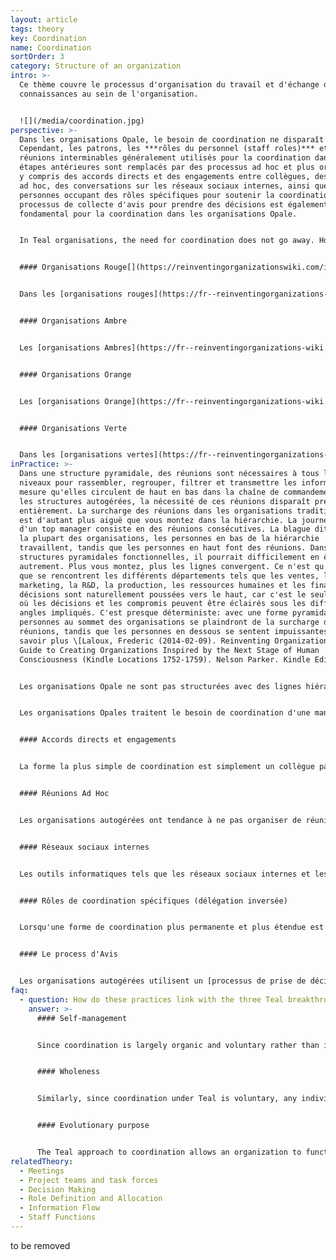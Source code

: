 ```yaml
---
layout: article
tags: theory
key: Coordination
name: Coordination
sortOrder: 3
category: Structure of an organization
intro: >-
  Ce thème couvre le processus d'organisation du travail et d'échange de
  connaissances au sein de l'organisation.


  ![](/media/coordination.jpg)
perspective: >-
  Dans les organisations Opale, le besoin de coordination ne disparaît pas.
  Cependant, les patrons, les ***rôles du personnel (staff roles)*** et les
  réunions interminables généralement utilisés pour la coordination dans les
  étapes antérieures sont remplacés par des processus ad hoc et plus organiques,
  y compris des accords directs et des engagements entre collègues, des réunions
  ad hoc, des conversations sur les réseaux sociaux internes, ainsi que des
  personnes occupant des rôles spécifiques pour soutenir la coordination. Le
  processus de collecte d'avis pour prendre des décisions est également
  fondamental pour la coordination dans les organisations Opale.


  In Teal organisations, the need for coordination does not go away. However, the bosses, staff roles and endless meetings typically used to accomplish such coordination in earlier stages are replaced by more ad hoc and organic processes, including direct agreements and commitments between colleagues, ad hoc meetings, conversations on internal social networks, as well as people holding specific roles to support coordination. The advice process for making decisions is also fundamental to coordination in Teal.


  #### Organisations Rouge[](https://reinventingorganizationswiki.com/index.php?title=Coordination&action=edit&section=2 "\<span>\<span>\</span>\<span>\<span>Red\</span>\</span>\</span> Organizations")


  Dans les [organisations rouges](https://fr--reinventingorganizations-wiki.netlify.app/theory/red-organizations/), la **coordination est réalisée ad hoc** et est intrinsèquement fusionnée avec le pouvoir : la coordination est généralement limitée à la capacité du patron à la faire respecter.


  #### Organisations Ambre


  Les [organisations Ambres](https://fr--reinventingorganizations-wiki.netlify.app/theory/amber-paradigm-and-organizations/)  s'efforcent de maintenir l'ordre et la prévisibilité. La coordination passe principalement par des processus formalisés auxquels tout le monde adhère. La nature statique des organisations Ambre signifie qu'il y a peu de besoin perçu de coordonner les actions au-delà des processus déjà établis


  #### Organisations Orange


  Les [organisations Orange](https://fr--reinventingorganizations-wiki.netlify.app/theory/orange-paradigm-and-organizations/) s'appuient sur l'innovation et l'optimisation continue pour être compétitives. Cela signifie un besoin accru de coordination entre les unités. Les principaux moyens de coordination sont les réunions, une structure décisionnelle hiérarchique et la création de rôles pour les collaborateurs. Les réunions, en particulier, tentent de puiser dans l'intelligence du groupe. Il y a des réunions d'équipe régulières, fixes - souvent hebdomadaires - à tous les niveaux de l'organisation ainsi que de nombreuses réunions de projet et transversales sur des initiatives spécifiques.


  #### Organisations Verte


  Dans les [organisations vertes](https://fr--reinventingorganizations-wiki.netlify.app/theory/green-paradigm-and-organizations/), la coordination prend souvent du temps car la culture de ces organisations a tendance à être plus sensible aux sentiments des gens. On passe beaucoup de temps à amener des points de vue potentiellement opposés à un consensus. Cette approche égalitaire peut conduire à des réunions extrêmement longues et à un manque de prise de décision efficace. En conséquence, les collègues ressentent parfois le besoin de revenir aux jeux de pouvoir en coulisse pour faire bouger les choses.
inPractice: >-
  Dans une structure pyramidale, des réunions sont nécessaires à tous les
  niveaux pour rassembler, regrouper, filtrer et transmettre les informations à
  mesure qu'elles circulent de haut en bas dans la chaîne de commandement. Dans
  les structures autogérées, la nécessité de ces réunions disparaît presque
  entièrement. La surcharge des réunions dans les organisations traditionnelles
  est d'autant plus aiguë que vous montez dans la hiérarchie. La journée type
  d'un top manager consiste en des réunions consécutives. La blague dit que dans
  la plupart des organisations, les personnes en bas de la hiérarchie
  travaillent, tandis que les personnes en haut font des réunions. Dans les
  structures pyramidales fonctionnelles, il pourrait difficilement en être
  autrement. Plus vous montez, plus les lignes convergent. Ce n'est qu'au sommet
  que se rencontrent les différents départements tels que les ventes, le
  marketing, la R&D, la production, les ressources humaines et les finances. Les
  décisions sont naturellement poussées vers le haut, car c'est le seul endroit
  où les décisions et les compromis peuvent être éclairés sous les différents
  angles impliqués. C'est presque déterministe: avec une forme pyramidale, les
  personnes au sommet des organisations se plaindront de la surcharge des
  réunions, tandis que les personnes en dessous se sentent impuissantes. En
  savoir plus \[Laloux, Frederic (2014-02-09). Reinventing Organizations: A
  Guide to Creating Organizations Inspired by the Next Stage of Human
  Consciousness (Kindle Locations 1752-1759). Nelson Parker. Kindle Edition.]


  Les organisations Opale ne sont pas structurées avec des lignes hiérarchiques fixes qui s'empilent jusqu'à une pyramide, mais souvent en petites équipes autonomes. Comment alors les collègues coordonnent-ils les actions entre les équipes? Qu'est-ce qui empêche l'organisation de se désintégrer?


  Les organisations Opales traitent le besoin de coordination d'une manière plutôt simple forme-fonction-fonction. Lorsqu'un problème ou une opportunité se présente, une réunion ad hoc est organisée. Lorsqu'une forme de coordination plus permanente est nécessaire, un rôle spécifique peut être créé. Par exemple, dans une usine, les équipes peuvent créer un rôle pour partager les meilleures pratiques, pour réaliser des achats en commun ou pour gérer l'administration de la paie. Ces rôles sont créés dans un processus de délégation inversée: les équipes délèguent des tâches de coordination à une personne extérieure à l'équipe. Cette personne n'a pas le pouvoir d'imposer des décisions ou des règles à l'équipe. Lorsque la coordination n'est plus nécessaire, le rôle disparaît. Rien de tout cela ne nécessite l'approbation d'en haut. Les choses se passent de manière organique. Les réunions et les rôles dans les structures autogérées émergent spontanément; ils existent tant qu'ils ajoutent de la valeur à l'écosystème. \[Laloux, Frederic (2014-02-09). Reinventing Organizations: A Guide to Creating Organizations Inspired by the Next Stage of Human Consciousness (Kindle Locations 1810-1814). Nelson Parker. Kindle Edition.]


  #### Accords directs et engagements 


  La forme la plus simple de coordination est simplement un collègue parlant avec un autre collègue - quels que soient leur rôle et leur place dans l'organisation. En l'absence de structures hiérarchiques, aucun collègue n'est hors limites. Aucun supérieur n'a besoin d'être informé lorsqu'un collègue souhaite contacter un autre collègue.


  #### Réunions Ad Hoc


  Les organisations autogérées ont tendance à ne pas organiser de réunions fixes et récurrentes pour se coordonner entre les équipes. Les réunions sont convoquées de manière ad hoc lorsque quelqu'un sent qu'un besoin est apparu.


  #### Réseaux sociaux internes


  Les outils informatiques tels que les réseaux sociaux internes et les référentiels de connaissances peuvent jouer un rôle essentiel en évitant les structures inutiles et en pilotant l'échange et la coordination des connaissances (en particulier lorsque les entreprises s'agrandissent et que les personnes sont réparties sur différents sites).


  #### Rôles de coordination spécifiques (délégation inversée)


  Lorsqu'une forme de coordination plus permanente et plus étendue est nécessaire, un rôle spécifique peut être créé pour aider à assurer la coordination. Par exemple, dans une usine, les équipes pourraient créer un rôle pour partager les meilleures pratiques, pour réaliser des achats en commun ou pour gérer l'administration de la paie. De tels rôles sont créés dans un processus de délégation inversée: les équipes délèguent des tâches de coordination qui ont du sens à se produire en dehors de l'équipe, et la personne qui remplit le rôle n'a pas le pouvoir d'imposer l'utilisation de ses services, décisions ou règles à l'équipe. Lorsque la coordination n'est plus nécessaire, le rôle disparaît naturellement.


  #### Le process d'Avis


  Les organisations autogérées utilisent un [processus de prise de décision](https://fr--reinventingorganizations-wiki.netlify.app/theory/decision-making/) (souvent appelé **«processus d'avis»**) qui transcende les mécanismes descendants ou consensuels plus traditionnels. Le **processus d'avis** est un puissant mécanisme quotidien de coordination des actions dans les organisations autogérées. Lorsqu'une collègue s'adresse à d'autres collègues pour partager sa proposition et écoute leurs avis, elle crée en fait une coordination. Lorsqu'elle informe plus tard ses collègues de la décision finale, la coordination a déjà eu lieu. Le processus d'avis est au cœur de la coordination dans les organisations Opales.
faq:
  - question: How do these practices link with the three Teal breakthroughs?
    answer: >-
      #### Self-management


      Since coordination is largely organic and voluntary rather than imposed through hierarchy, these practices support the Teal breakthrough of self-management.


      #### Wholeness


      Similarly, since coordination under Teal is voluntary, any individual is free to promote coordination of efforts in a way that he or she sees fit and that meshes with his or her talents and interests.


      #### Evolutionary purpose


      The Teal approach to coordination allows an organization to function as a living system with its own sense for direction. Employees are coordinated as all their actions are guided by listening to the organization’s purpose. Trust in the collective intelligence of the system does away, in many cases, with the need for a master plan.
relatedTheory:
  - Meetings
  - Project teams and task forces
  - Decision Making
  - Role Definition and Allocation
  - Information Flow
  - Staff Functions
---
```

to be removed